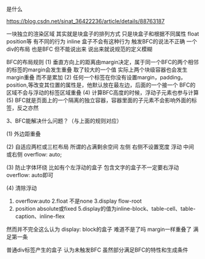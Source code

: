 是什么

https://blog.csdn.net/sinat_36422236/article/details/88763187

一块独立的渲染区域 
其实就是块盒子的排列方式 只是块盒子和根据不同属性 float position等 有不同的行为
                        inline 盒子不会有这种行为
触发BFC的说法不正确 一个div的布局 也是BFC 但不能说出来 说出来就说规范的定义模糊

BFC的布局规则
(1) 垂直方向上的距离由margin决定，属于同一个BFC的两个相邻的标签的margin会发生重叠  取了较大的一个值 实际上两个块级容器也会发生margin重叠 而不是累加 
(2) 任何一个标签在你没有设置margin，padding，position,等改变其位置的属性是，他默认放在最左边，后面的一个接一个  BFC的区域不会与浮动的标签区域重叠
(4) 计算BFC高度的时候，浮动子元素也参与计算
(5) BFC就是页面上的一个隔离的独立容器，容器里面的子元素不会影响外面的标签，反之亦然



3、BFC能解决什么问题？（与上面的规则对应）

(1) 外边距重叠

(2) 自适应两栏或三栏布局  所谓的占满剩余空间  左侧 右侧不设置宽度 浮动 中间或右侧 overflow: auto;

(3) 防止字体环绕  比如有个左浮动的盒子 包含文字的盒子不一定要右浮动 overflow: auto即可

(4) 清除浮动

1. overflow:auto
2.float 不是none
3.display flow-root
4. position absolute或fixed
5.display的值为inline-block、table-cell、table-caption、inline-flex

然而并不完全这么认为 display: block的盒子 难道不是了吗 margin一样重叠了 满足第一条

普通div标签产生的盒子 认为未触发BFC 虽然部分满足BFC的特性和生成条件